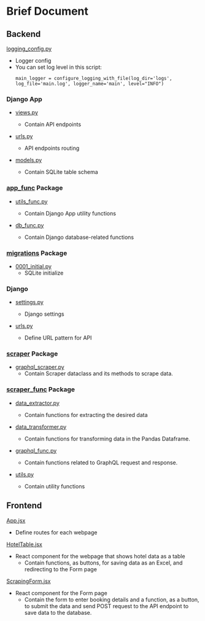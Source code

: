 # Brief Document
## Backend
[logging_config.py](..%2Fbackend%2Flogging_config.py)
- Logger config
- You can set log level in this script:
    ```
    main_logger = configure_logging_with_file(log_dir='logs', log_file='main.log', logger_name='main', level="INFO")
    ```

### Django App
* [views.py](..%2Fbackend%2Fapp%2Fviews.py)
  * Contain API endpoints

* [urls.py](..%2Fbackend%2Fapp%2Furls.py)
  * API endpoints routing

* [models.py](..%2Fbackend%2Fapp%2Fmodels.py)
  * Contain SQLite table schema

### [app_func](..%2Fbackend%2Fapp%2Fapp_func) Package
- [utils_func.py](..%2Fbackend%2Fapp%2Fapp_func%2Futils_func.py)
  - Contain Django App utility functions

- [db_func.py](..%2Fbackend%2Fapp%2Fapp_func%2Fdb_func.py)
  - Contain Django database-related functions

### [migrations](..%2Fbackend%2Fapp%2Fmigrations) Package
* [0001_initial.py](..%2Fbackend%2Fapp%2Fmigrations%2F0001_initial.py)
  * SQLite initialize

### Django
* [settings.py](..%2Fbackend%2Fdjango_project%2Fsettings.py)
    * Django settings

* [urls.py](..%2Fbackend%2Fdjango_project%2Furls.py)
  * Define URL pattern for API

### [scraper](..%2Fbackend%2Fscraper) Package
* [graphql_scraper.py](..%2Fbackend%2Fscraper%2Fgraphql_scraper.py)
  * Contain Scraper dataclass and its methods to scrape data.

### [scraper_func](..%2Fbackend%2Fscraper%2Fscraper_func) Package
* [data_extractor.py](..%2Fbackend%2Fscraper%2Fscraper_func%2Fdata_extractor.py)
  * Contain functions for extracting the desired data

* [data_transformer.py](..%2Fbackend%2Fscraper%2Fscraper_func%2Fdata_transformer.py)
  * Contain functions for transforming data in the Pandas Dataframe.

* [graphql_func.py](..%2Fbackend%2Fscraper%2Fscraper_func%2Fgraphql_func.py)
  * Contain functions related to GraphQL request and response.

* [utils.py](..%2Fbackend%2Fscraper%2Fscraper_func%2Futils.py)
  * Contain utility functions

## Frontend
[App.jsx](..%2Ffrontend%2Fsrc%2FApp.jsx)
* Define routes for each webpage

[HotelTable.jsx](..%2Ffrontend%2Fsrc%2Fcomponents%2FHotelTable.jsx)
* React component for the webpage that shows hotel data as a table
  * Contain functions, as buttons, for saving data as an Excel, and redirecting to the Form page 

[ScrapingForm.jsx](..%2Ffrontend%2Fsrc%2Fcomponents%2FScrapingForm.jsx)
* React component for the Form page
  * Contain the form to enter booking details and a function, as a button, 
    to submit the data and send POST request to the API endpoint 
    to save data to the database.